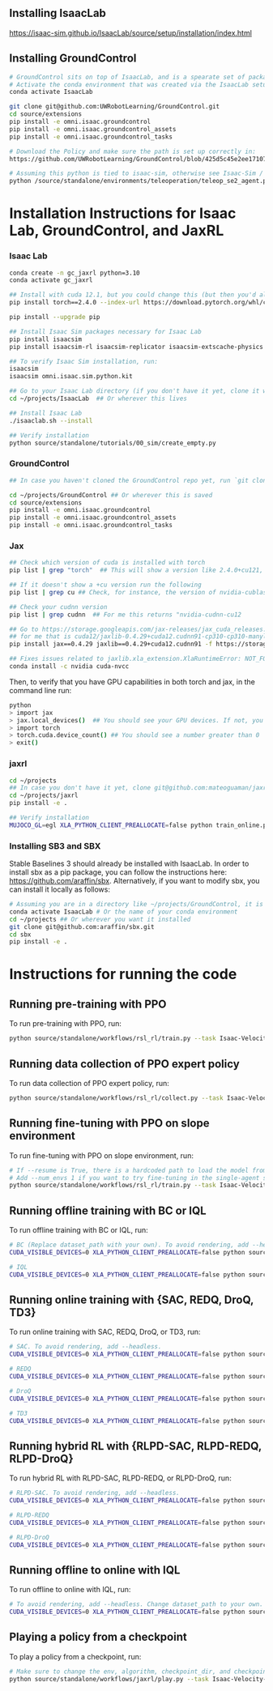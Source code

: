 ## Installing IsaacLab
https://isaac-sim.github.io/IsaacLab/source/setup/installation/index.html

## Installing GroundControl

```bash
# GroundControl sits on top of IsaacLab, and is a spearate set of packages.
# Activate the conda environment that was created via the IsaacLab setup.
conda activate IsaacLab

git clone git@github.com:UWRobotLearning/GroundControl.git
cd source/extensions
pip install -e omni.isaac.groundcontrol
pip install -e omni.isaac.groundcontrol_assets
pip install -e omni.isaac.groundcontrol_tasks

# Download the Policy and make sure the path is set up correctly in:
https://github.com/UWRobotLearning/GroundControl/blob/425d5c45e2ee17107748571ec5bf12a4d81df53e/source/extensions/omni.isaac.groundcontrol_tasks/omni/isaac/groundcontrol_tasks/manager_based/navigation/config/spot/navigation_env_cfg.py#L54

# Assuming this python is tied to isaac-sim, otherwise see Isaac-Sim / IsaacLab docs:
python /source/standalone/environments/teleoperation/teleop_se2_agent.py --task Isaac-Navigation-Flat-Spot-Play-v0 --num_envs 1 --teleop_device keyboard
```


# Installation Instructions for Isaac Lab, GroundControl, and JaxRL

### Isaac Lab
```bash
conda create -n gc_jaxrl python=3.10
conda activate gc_jaxrl

## Install with cuda 12.1, but you could change this (but then you'd also have to change jax versions)
pip install torch==2.4.0 --index-url https://download.pytorch.org/whl/cu121

pip install --upgrade pip

## Install Isaac Sim packages necessary for Isaac Lab
pip install isaacsim
pip install isaacsim-rl isaacsim-replicator isaacsim-extscache-physics isaacsim-extscache-kit-sdk isaacsim-extscache-kit isaacsim-app --extra-index-url https://pypi.nvidia.com

## To verify Isaac Sim installation, run: 
isaacsim
isaacsim omni.isaac.sim.python.kit

## Go to your Isaac Lab directory (if you don't have it yet, clone it with `git clone git@github.com:isaac-sim/IsaacLab.git`)
cd ~/projects/IsaacLab  ## Or wherever this lives

## Install Isaac Lab
./isaaclab.sh --install

## Verify installation
python source/standalone/tutorials/00_sim/create_empty.py
```

### GroundControl

```bash
## In case you haven't cloned the GroundControl repo yet, run `git clone git@github.com:UWRobotLearning/GroundControl.git`

cd ~/projects/GroundControl ## Or wherever this is saved
cd source/extensions
pip install -e omni.isaac.groundcontrol
pip install -e omni.isaac.groundcontrol_assets
pip install -e omni.isaac.groundcontrol_tasks
```

### Jax

```bash
## Check which version of cuda is installed with torch
pip list | grep "torch"  ## This will show a version like 2.4.0+cu121, which means you have cuda 12.1

## If it doesn't show a +cu version run the following
pip list | grep cu ## Check, for instance, the version of nvidia-cublas-cu12, which should show something like 12.1.3.1

## Check your cudnn version
pip list | grep cudnn  ## For me this returns "nvidia-cudnn-cu12               9.1.0.70" wich means I have cudnn 9.1.0

## Go to https://storage.googleapis.com/jax-releases/jax_cuda_releases.html and find a version with the right cuda and cudnn, 
## for me that is cuda12/jaxlib-0.4.29+cuda12.cudnn91-cp310-cp310-manylinux2014_aarch64.whl. Install it like this
pip install jax==0.4.29 jaxlib==0.4.29+cuda12.cudnn91 -f https://storage.googleapis.com/jax-releases/jax_cuda_releases.html

## Fixes issues related to jaxlib.xla_extension.XlaRuntimeError: NOT_FOUND: Couldn't find a suitable version of ptxas.
conda install -c nvidia cuda-nvcc
```

Then, to verify that you have GPU capabilities in both torch and jax, in the command line run:

```bash
python
> import jax
> jax.local_devices()  ## You should see your GPU devices. If not, you haven’t installed the right version
> import torch
> torch.cuda.device_count() ## You should see a number greater than 0
> exit()
```

### jaxrl
```bash
cd ~/projects
## In case you don't have it yet, clone git@github.com:mateoguaman/jaxrl.git
cd ~/projects/jaxrl
pip install -e . 

## Verify installation
MUJOCO_GL=egl XLA_PYTHON_CLIENT_PREALLOCATE=false python train_online.py --env_name=HalfCheetah-v4  --start_training 10000 --max_steps 1000000 --config=configs/rlpd_config.py
```

### Installing SB3 and SBX

Stable Baselines 3 should already be installed with IsaacLab. In order to install sbx as a pip package, you can follow the instructions here: https://github.com/araffin/sbx. Alternatively, if you want to modify sbx, you can install it locally as follows:

```bash
# Assuming you are in a directory like ~/projects/GroundControl, it is advisable to install sbx in ~/projects for cleaner version control.
conda activate IsaacLab # Or the name of your conda environment
cd ~/projects ## Or wherever you want it installed
git clone git@github.com:araffin/sbx.git
cd sbx
pip install -e .
```

# Instructions for running the code

## Running pre-training with PPO

To run pre-training with PPO, run:
```bash
python source/standalone/workflows/rsl_rl/train.py --task Isaac-Velocity-Flat-Unitree-A1-v0 --headless --video 
```

## Running data collection of PPO expert policy

To run data collection of PPO expert policy, run:
```bash
python source/standalone/workflows/rsl_rl/collect.py --task Isaac-Velocity-Flat-Unitree-A1-v0 --num_envs 64 --headless
```

## Running fine-tuning with PPO on slope environment

To run fine-tuning with PPO on slope environment, run:
```bash
# If --resume is True, there is a hardcoded path to load the model from in the train.py file. Need to fix this. 
# Add --num_envs 1 if you want to try fine-tuning in the single-agent setting.
python source/standalone/workflows/rsl_rl/train.py --task Isaac-Velocity-Slope-Unitree-A1-v0 --resume True --video 
```

## Running offline training with BC or IQL

To run offline training with BC or IQL, run:
```bash
# BC (Replace dataset_path with your own). To avoid rendering, add --headless.
CUDA_VISIBLE_DEVICES=0 XLA_PYTHON_CLIENT_PREALLOCATE=false python source/standalone/workflows/jaxrl/train_offline.py --task Isaac-Velocity-Flat-Unitree-A1-v0 --num_envs 64 --dataset_path /home/mateo/projects/GroundControl/expert_ppo_buffer.npz --algorithm bc --video

# IQL
CUDA_VISIBLE_DEVICES=0 XLA_PYTHON_CLIENT_PREALLOCATE=false python source/standalone/workflows/jaxrl/train_offline.py --task Isaac-Velocity-Flat-Unitree-A1-v0 --num_envs 64 --dataset_path /home/mateo/projects/GroundControl/expert_ppo_buffer.npz --algorithm iql --video
```

## Running online training with {SAC, REDQ, DroQ, TD3}

To run online training with SAC, REDQ, DroQ, or TD3, run:
```bash
# SAC. To avoid rendering, add --headless.
CUDA_VISIBLE_DEVICES=0 XLA_PYTHON_CLIENT_PREALLOCATE=false python source/standalone/workflows/jaxrl/train_online.py --task Isaac-Velocity-Flat-Unitree-A1-v0 --num_envs 1 --algorithm sac --video

# REDQ
CUDA_VISIBLE_DEVICES=0 XLA_PYTHON_CLIENT_PREALLOCATE=false python source/standalone/workflows/jaxrl/train_online.py --task Isaac-Velocity-Flat-Unitree-A1-v0 --num_envs 1 --algorithm redq --video

# DroQ
CUDA_VISIBLE_DEVICES=0 XLA_PYTHON_CLIENT_PREALLOCATE=false python source/standalone/workflows/jaxrl/train_online.py --task Isaac-Velocity-Flat-Unitree-A1-v0 --num_envs 1 --algorithm droq --video

# TD3
CUDA_VISIBLE_DEVICES=0 XLA_PYTHON_CLIENT_PREALLOCATE=false python source/standalone/workflows/jaxrl/train_online.py --task Isaac-Velocity-Flat-Unitree-A1-v0 --num_envs 1 --algorithm td3 --video
```

## Running hybrid RL with {RLPD-SAC, RLPD-REDQ, RLPD-DroQ}

To run hybrid RL with RLPD-SAC, RLPD-REDQ, or RLPD-DroQ, run:
```bash
# RLPD-SAC. To avoid rendering, add --headless.
CUDA_VISIBLE_DEVICES=0 XLA_PYTHON_CLIENT_PREALLOCATE=false python source/standalone/workflows/jaxrl/train_hybrid.py --task Isaac-Velocity-Flat-Unitree-A1-v0 --num_envs 1 --algorithm rlpd_sac --dataset_path /home/mateo/projects/GroundControl/expert_ppo_buffer.npz --video

# RLPD-REDQ
CUDA_VISIBLE_DEVICES=0 XLA_PYTHON_CLIENT_PREALLOCATE=false python source/standalone/workflows/jaxrl/train_hybrid.py --task Isaac-Velocity-Flat-Unitree-A1-v0 --num_envs 1 --algorithm rlpd_redq --dataset_path /home/mateo/projects/GroundControl/expert_ppo_buffer.npz --video

# RLPD-DroQ
CUDA_VISIBLE_DEVICES=0 XLA_PYTHON_CLIENT_PREALLOCATE=false python source/standalone/workflows/jaxrl/train_hybrid.py --task Isaac-Velocity-Flat-Unitree-A1-v0 --num_envs 1 --algorithm rlpd_droq --dataset_path /home/mateo/projects/GroundControl/expert_ppo_buffer.npz --video
```

## Running offline to online with IQL

To run offline to online with IQL, run:
```bash
# To avoid rendering, add --headless. Change dataset_path to your own.
CUDA_VISIBLE_DEVICES=0 XLA_PYTHON_CLIENT_PREALLOCATE=false python source/standalone/workflows/jaxrl/train_offline_to_online.py --task Isaac-Velocity-Flat-Unitree-A1-v0 --num_envs 1 --dataset_path /home/mateo/projects/GroundControl/expert_ppo_buffer.npz --algorithm iql --video
```

## Playing a policy from a checkpoint

To play a policy from a checkpoint, run:
```bash
# Make sure to change the env, algorithm, checkpoint_dir, and checkpoint_step to the correct values.
python source/standalone/workflows/jaxrl/play.py --task Isaac-Velocity-Flat-Unitree-A1-Play-v0 --num_envs 64 --algorithm rlpd_redq --checkpoint_dir /home/mateo/projects/GroundControl/logs/jaxrl/rlpd_redq/unitree_a1_flat/2024-10-01_14-20-02/checkpoints --checkpoint_step 30000
```

